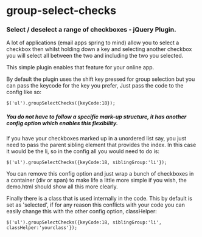 group-select-checks
======================

### Select / deselect a range of checkboxes - jQuery Plugin.

A lot of applications (email apps spring to mind) allow you to select a checkbox then whilst holding down a
key and selecting another checkbox you will select all between the two and including the two you selected.

This simple plugin enables that feature for your online app.

By default the plugin uses the shift key pressed for group selection but you can pass the keycode for the key 
you prefer, Just pass the code to the config like so:

```
$('ul').groupSelectChecks({keyCode:18});
```

##### You do not have to follow a specific mark-up structure, it has another config option which enables this flexibility.

If you have your checkboxes marked up in a unordered list say, you just need to pass the parent sibling element that
provides the index. In this case it would be the li, so in the config all you would need to do is:

```
$('ul').groupSelectChecks({keyCode:18, siblingGroup:'li'});
```

You can remove this config option and just wrap a bunch of checkboxes in a container (div or span) to make life a little more
simple if you wish, the demo.html should show all this more clearly.

Finally there is a class that is used internally in the code. This by default is set as 'selected', if for any reason this
conflicts with your code you can easily change this with the other config option, classHelper:
```
$('ul').groupSelectChecks({keyCode:18, siblingGroup:'li', classHelper:'yourclass'});
```



